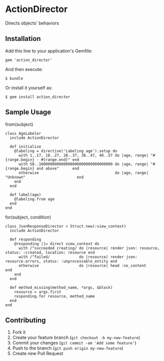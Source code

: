 # ActionDirector

Directs objects' behaviors

## Installation

Add this line to your application's Gemfile:

    gem 'action_director'

And then execute:

    $ bundle

Or install it yourself as:

    $ gem install action_director

## Sample Usage

from(subject)

    class AgeLabeler
      include ActionDirector

      def initialize
        @labeling = directive('Labeling age').setup do
          with 1..17, 18..27, 28..37, 38..47, 48..57 do |age, range| "#{range.begin} - #{range.end}" end
          with 58..100000000000000000000000000000000 do |age, range| "#{range.begin} and above"      end
          otherwise                                  do |age, range| "Unknown"                       end
        end
      end
    
      def label(age)
        @labeling.from age
      end
    end

for(subject, condition)

    class JsonResponseDirector < Struct.new(:view_context)
      include ActionDirector

      def responding
        @responding ||= direct view_context do
          with /^succeeded_creating/ do |resource| render json: resource, status: :created, location: resource end
          with /^failed/             do |resource| render json: resource.errors, status: :unprocessable_entity end
          otherwise                  do |resource| head :no_content                                            end
        end
      end

      def method_missing(method_name, *args, &block)
        resource = args.first
        responding.for resource, method_name
      end
    end

## Contributing

1. Fork it
2. Create your feature branch (`git checkout -b my-new-feature`)
3. Commit your changes (`git commit -am 'Add some feature'`)
4. Push to the branch (`git push origin my-new-feature`)
5. Create new Pull Request
